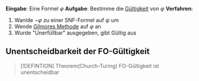 
__Eingabe__: Eine Formel $\varphi$
__Aufgabe__: Bestimme die [Gültigkeit](Gültig.md) von $\varphi$
__Verfahren__:
1. Wanlde $\neg \varphi$ zu einer SNF-Formel auf $\psi$ um
2. Wende [Gilmores Methode](Gilmores%20Methode.md) auf $\varphi$ an
3. Wurde "Unerfüllbar" ausgegeben, gibt Gültig aus


## Unentscheidbarkeit der FO-Gültigkeit

>[!DEFINTION] Theorem(Church-Turing)
>FO-Gültigkeit ist unentscheidbar


